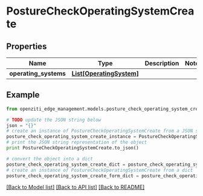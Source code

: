 # PostureCheckOperatingSystemCreate


## Properties
Name | Type | Description | Notes
------------ | ------------- | ------------- | -------------
**operating_systems** | [**List[OperatingSystem]**](OperatingSystem.md) |  | 

## Example

```python
from openziti_edge_management.models.posture_check_operating_system_create import PostureCheckOperatingSystemCreate

# TODO update the JSON string below
json = "{}"
# create an instance of PostureCheckOperatingSystemCreate from a JSON string
posture_check_operating_system_create_instance = PostureCheckOperatingSystemCreate.from_json(json)
# print the JSON string representation of the object
print PostureCheckOperatingSystemCreate.to_json()

# convert the object into a dict
posture_check_operating_system_create_dict = posture_check_operating_system_create_instance.to_dict()
# create an instance of PostureCheckOperatingSystemCreate from a dict
posture_check_operating_system_create_form_dict = posture_check_operating_system_create.from_dict(posture_check_operating_system_create_dict)
```
[[Back to Model list]](../README.md#documentation-for-models) [[Back to API list]](../README.md#documentation-for-api-endpoints) [[Back to README]](../README.md)


